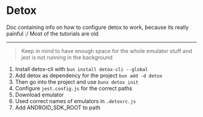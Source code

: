 # Detox

Doc containing info on how to configure detox to work, because its really painful :/
Most of the tutorials are old

---

> Keep in mind to have enough space for the whole emulator stuff and jest is not running in the background

1. Install detox-cli with ``bun install detox-cli --global``
2. Add detox as dependency for the project ``bun add -d detox``
3. Then go into the project and use ``bunx detox init``
4. Configure ``jest.config.js`` for the correct paths
5. Download emulator
6. Used correct names of emulators in ``.detoxrc.js``
7. Add ANDROID_SDK_ROOT to path